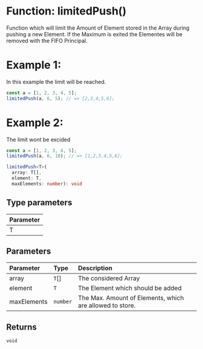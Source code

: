# Function: limitedPush()

Function which will limit the Amount of Element stored in the Array during
pushing a new Element. If the Maximum is exited the Elementes will be removed
with the FIFO Principal.

# Example 1:

In this example the limit will be reached.

```javascript
const a = [1, 2, 3, 4, 5];
limitedPush(a, 6, 5); // => [2,3,4,5,6];
```

# Example 2:

The limit wont be excided

```javascript
const a = [1, 2, 3, 4, 5];
limitedPush(a, 6, 10); // => [1,2,3,4,5,6];
```

```ts
limitedPush<T>(
  array: T[],
  element: T,
  maxElements: number): void
```

## Type parameters

| Parameter |
| :-------- |
| T         |

## Parameters

| Parameter   | Type     | Description                                              |
| :---------- | :------- | :------------------------------------------------------- |
| array       | `T`[]    | The considered Array                                     |
| element     | `T`      | The Element which should be added                        |
| maxElements | `number` | The Max. Amount of Elements, which are allowed to store. |

## Returns

`void`
